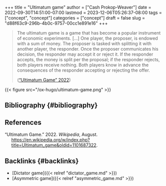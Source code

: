 +++
title = "Ultimatum game"
author = ["Cash Prokop-Weaver"]
date = 2022-09-30T14:51:00-07:00
lastmod = 2023-12-06T05:26:37-08:00
tags = ["concept", "concept"]
categories = ["concept"]
draft = false
slug = "d88f63c9-296b-4b0c-9757-00cc1e891e16"
+++

> The ultimatum game is a game that has become a popular instrument of economic experiments. [...] One player, the proposer, is endowed with a sum of money. The proposer is tasked with splitting it with another player, the responder. Once the proposer communicates his decision, the responder may accept it or reject it. If the responder accepts, the money is split per the proposal; if the responder rejects, both players receive nothing. Both players know in advance the consequences of the responder accepting or rejecting the offer.
>
> (<a href="#citeproc_bib_item_1">“Ultimatum Game” 2022</a>)

{{< figure src="/ox-hugo/ultimatum-game.png" >}}


## Bibliography {#bibliography}

## References

<style>.csl-entry{text-indent: -1.5em; margin-left: 1.5em;}</style><div class="csl-bib-body">
  <div class="csl-entry"><a id="citeproc_bib_item_1"></a>“Ultimatum Game.” 2022. <i>Wikipedia</i>, August. <a href="https://en.wikipedia.org/w/index.php?title=Ultimatum_game&oldid=1101687322">https://en.wikipedia.org/w/index.php?title=Ultimatum_game&#38;oldid=1101687322</a>.</div>
</div>


## Backlinks {#backlinks}

-   [Dictator game]({{< relref "dictator_game.md" >}})
-   [Asymmetric game]({{< relref "asymmetric_game.md" >}})
